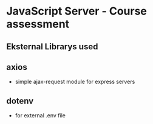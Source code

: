 # JavaScript Server - Course assessment 

## Eksternal Librarys used
## axios 
- simple ajax-request module for express servers
## dotenv 
- for external .env file 
